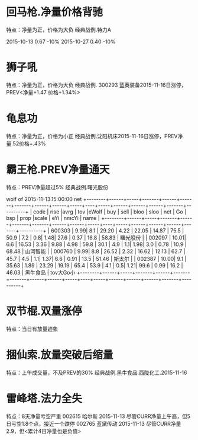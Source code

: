 # 回马枪.净量价格背驰

特点：净量为正，价格为大负
经典战例.特力A

2015-10-13  0.67 -10%
2015-10-27  0.40 -10%

# 狮子吼

特点：净量为正，价格为大负
经典战例. 300293	蓝英装备2015-11-16日涨停，PREV<净量+1.47 价格+1.34%>

# 龟息功

特点：净量为正，价格为小正
经典战例.沈阳机床2015-11-16日涨停，PREV净量.52价格+.43%

# 霸王枪.PREV净量通天

特点：PREV净量超过5%
经典战例.曙光股份

wolf of 2015-11-13.15:00:00 net
+--------+------+-----+-------+------+-------+-------+------+------+-----+----+-----+------+------+------+-------+----------+
| code   | rise |avrg | tov   |eWolf | buy   | sell  | bloo | sloo | net | Go | bsp | prop |scale | eYi  | nmcYi | name     |
+--------+------+-----+-------+------+-------+-------+------+------+-----+----+-----+------+------+------+-------+----------+
| 600303 |  9.99| 8.1 | 29.20 | 4.22 | 22.05 | 14.87 | 75.5 | 50.9 | 7.2 | 0.8| 1.48| 27.6 | 0.37 | 16.8 | 58.83 | 曙光股份 |
| 002097 | 10.01| 6.6 | 16.53 | 3.36 |  9.88 |  4.98 | 59.8 | 30.1 | 4.9 | 1.1| 1.98|  3.0 | 0.78 | 10.9 | 68.48 | 山河智能 |
| 000760 |  9.99| 8.8 | 26.52 | 2.32 | 16.62 | 12.13 | 62.7 | 45.7 | 4.5 | 1.1| 1.37|  6.6 | 0.91 | 13.5 | 51.46 | 斯太尔   |
| 002387 | 10.00| 9.1 | 35.63 | 1.89 | 23.29 | 19.19 | 65.4 | 53.9 | 4.1 | 0.5| 1.21| 99.6 | 0.99 | 16.2 | 46.03 | 黑牛食品 | tov大Go小
+--------+------+-----+-------+------+-------+-------+------+------+-----+----+-----+------+------+------+-------+----------+

# 双节棍.双量涨停

特点：当日有放量迹象

# 捆仙索.放量突破后缩量

特点：上午成交量，不及PREV的30%
经典战例.黑牛食品.西陇化工.2015-11-16

# 雷峰塔.法力全失

特点：8天净量亏空严重
002615	哈尔斯      2015-11-13 尽管CURR净量上午高，但5日亏空1.8个点，接近一个跌停
002765	蓝黛传动    2015-11-13 尽管CURR净量2.9，但<累计4日净量也是负值>

